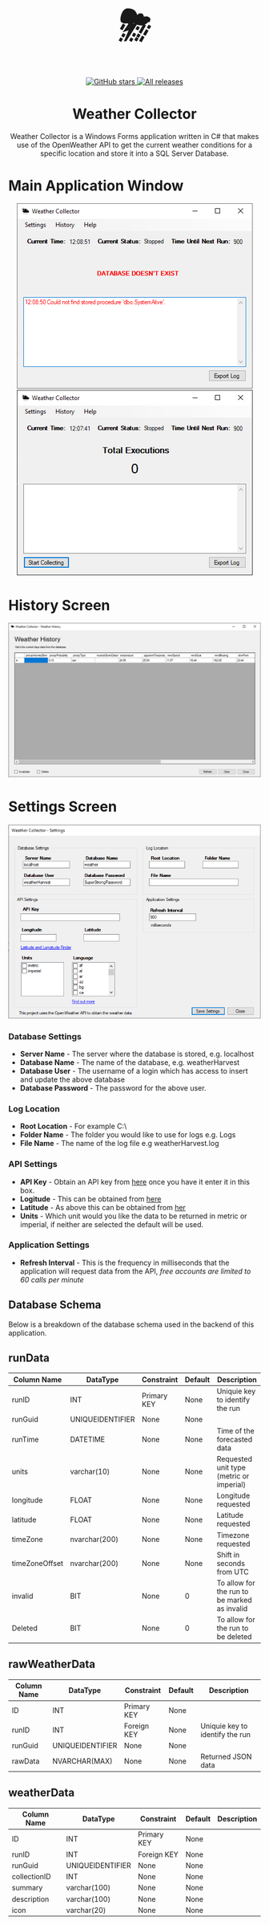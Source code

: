 <h1 align="center" style="font-size:80px">⛈</h1>


<p align="center">
    <a href="https://github.com/BonzaOwl/WeatherCollector/stargazers" target="_blank">
        <img alt="GitHub stars" src="https://img.shields.io/github/stars/BonzaOwl/WeatherCollector.svg" />
    </a>
    <a href="https://github.com/BonzaOwl/WeatherCollector/releases" target="_blank">
        <img alt="All releases" src="https://img.shields.io/github/downloads/BonzaOwl/WeatherCollector/total.svg" />
    </a>
</p>

<h1 align="center">Weather Collector</h1>

<p align="center">
Weather Collector is a Windows Forms application written in C# that makes use of the OpenWeather API to get the current weather conditions for a specific location and store it into a SQL Server Database.
</p>

# Main Application Window

<p align="center">
<img src="assets\main-screen-nodb.png">
<img src="assets\main-screen.png">
</p>

# History Screen
<p align="center">
<img src="assets\history-screen.png">
</p>

# Settings Screen
<p align="center">
<img src="assets\settings-screen.png">
</p>

### Database Settings 

- **Server Name** - The server where the database is stored, e.g. localhost
- **Database Name** - The name of the database, e.g. weatherHarvest
- **Database User** - The username of a login which has access to insert and update the above database 
- **Database Password** - The password for the above user. 

### Log Location

- **Root Location** - For example C:\
- **Folder Name** - The folder you would like to use for logs e.g. Logs
- **File Name** - The name of the log file e.g weatherHarvest.log

### API Settings 

- **API Key** - Obtain an API key from [here](https://home.openweathermap.org/users/sign_up) once you have it enter it in this box.
- **Logitude** - This can be obtained from [here](https://www.latlong.net/)
- **Latitude** - As above this can be obtained from [her](https://www.latlong.net/)
- **Units** - Which unit would you like the data to be returned in metric or imperial, if neither are selected the default will be used. 

### Application Settings 

- **Refresh Interval** - This is the frequency in milliseconds that the application will request data from the API, *free accounts are limited to 60 calls per minute*

## Database Schema

Below is a breakdown of the database schema used in the backend of this application.

## runData

| Column Name | DataType          | Constraint | Default | Description  |
|-------------|-------------------|------------|---------|------------- |
|runID        |INT                |Primary KEY        | None    | Uniquie key to identify the run             |
|runGuid      |UNIQUEIDENTIFIER   | None       | None    |              |
|runTime      |DATETIME           |None        | None    | Time of the forecasted data              |
|units | varchar(10) | None | None | Requested unit type (metric or imperial) |
|longitude    |FLOAT              |None        | None    | Longitude requested             |
|latitude     |FLOAT              |None        | None    | Latitude requested            |
|timeZone     |nvarchar(200)      | None       | None    | Timezone requested             |
|timeZoneOffset |nvarchar(200)    | None       | None    | Shift in seconds from UTC              |
|invalid      |BIT                |None        | 0    | To allow for the run to be marked as invalid             |
|Deleted      |BIT                |None        | 0    | To allow for the run to be deleted             |

## rawWeatherData

| Column Name | DataType          | Constraint | Default | Description  |
|-------------|-------------------|------------|---------|------------- |
|ID           |INT                |Primary KEY | None    |              |
|runID        |INT                |Foreign KEY | None    | Uniquie key to identify the run              |
|runGuid      |UNIQUEIDENTIFIER   |None        | None    |              |
|rawData      |NVARCHAR(MAX)      |None        | None    | Returned JSON data             |

## weatherData

| Column Name | DataType          | Constraint | Default | Description  |
|-------------|-------------------|------------|---------|------------- |
|ID           |INT                |Primary KEY | None    |              |
|runID        |INT                |Foreign KEY | None    |              |
|runGuid      |UNIQUEIDENTIFIER   |None        | None    |              |
|collectionID |INT                |None        | None    |              |
|summary      |varchar(100)       |None        | None    |              |
|description  |varchar(100)       |None        | None    |              |
|icon         |varchar(20)        |None        | None    |              |



## currentlyData

| Column Name | DataType          | Constraint | Default | Description  |
|-------------|-------------------|------------|---------|------------- |
|ID           |INT                |Primary KEY | None    |               |
|runID        |INT                |Foreign KEY | None    | Unique identifier for the row of data             |
|runGuid      |UNIQUEIDENTIFIER   |None        | None    |              |
|temperature      |DECIMAL(4,2)      |None        | None    | Temprature stored in the requested unit format             |
|apparentTemperature      |DECIMAL(4,2)      |None        | None    |              |
|windSpeed      |DECIMAL(4,2)      |None        | None    |              |
|windGust      |DECIMAL(4,2)      |None        | None    |              |
|windBearing      |DECIMAL(5,2)      |None        | None    |              |
|dewPoint      |DECIMAL(4,2)      |None        | None    |              |
|humidity      |DECIMAL(4,2)      |None        | None    |              |
|pressure      |DECIMAL(6,2)      |None        | None    |              |
|cloudCover      |DECIMAL(4,2)      |None        | None    |              |
|uvIndex      |DECIMAL(4,2)      |None        | None    |              |
|visibility      |DECIMAL(4,2)      |None        | None    |              |
|ozone      |DECIMAL(5,2)      |None        | None    |              |

## Ref.Codes

| Column Name | DataType          | Constraint | Default | Description  |
|-------------|-------------------|------------|---------|------------- |
|ID           |INT                |Primary KEY | None    | Unique identifier for the row of data             |
|Main        |varchar(100)                |None | None   | Main summary for the icon type e.g Drizzle              |
|Description      |varchar(200)    |None        | None    | Description of the weather type the icon represents              |
|Icon      |CHAR(3)      |None        | None    | Icon code            |
|IconURL      |nvarchar(100)      |None        | None    | Collection URL for the Icon             |

## Collected Data

The API in use by Weather Collector is the [One Call API](https://openweathermap.org/api/one-call-api) from [OpenWeather](https://openweathermap.org) this returns a collection of data points however at this time not all of them are in use by the Weather Collector, the below list shows which data points are used in the API

**Please note:** The entire JSON response is stored in the rawWeatherData table in SQL it is just not extracted for use by the application. 

It is also worth noting that not all supported data points are available in all regions, some regions may return null values. 

- lat *Geographical coordinates of the location (latitude)*
- lon *Geographical coordinates of the location (longitude)*
- timezone *Timezone name for the requested location*
- timezone_offset *Shift in seconds from UTC*

- current Data point dt refers to the requested time, rather than the current time
    - dt Requested time, Unix, UTC (*This is converted to datetime in app*)
    - sunrise Sunrise time, Unix, UTC (*This is converted to datetime in app*)
    - sunset Sunset time, Unix, UTC (*This is converted to datetime in app*)
    - temp *Temperature*.
    - feels_like *Temperature*. 
    - pressure *Atmospheric pressure on the sea level, hPa*
    - humidity *Humidity, %*
    - dew_point *Atmospheric temperature (varying according to pressure and humidity) below which water - droplets begin to condense and dew can form. Units – default: kelvin, metric: Celsius, imperial: Fahrenheit.*
    - clouds *Cloudiness, %*
    - uvi *Midday UV index*
    - visibility *Average visibility, metres*
    - wind_speed *Wind speed. Units – default: metre/sec, metric: metre/sec, imperial: miles/hour.*
    - wind_gust *(where available) Wind gust.*
    - wind_deg *Wind direction, degrees (meteorological)*
    - rain *(where available) Precipitation volume, mm*
    - snow *(where available) Snow volume, mm*
    - current.weather
        - id *Weather condition id*
        - main *Group of weather parameters (Rain, Snow, Extreme etc.)*
        - description *Weather condition within the group (full list of weather conditions).* **Currently returned in English only. Future plans include support for other languages**
        - icon *[Weather icon](https://openweathermap.org/weather-conditions#How-to-get-icon-URL) id*

### More Information

If you are looking for more information on the OpenWeather API you can view the full documentation [here](https://openweathermap.org/api/one-call-api)

---

## I found a bug

You can open an issue or if you would really like you can change the code yourself and submit a pull request. 

## I want the application to do something else

Feel free to clone the repo and make changes to suit your individual needs or you can submit an issue requesting the change. 


